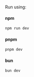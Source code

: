 Run using:

#### npm

```bash
npm run dev
```

#### pnpm

```bash
pnpm dev
```

#### bun

```bash
bun dev
```

